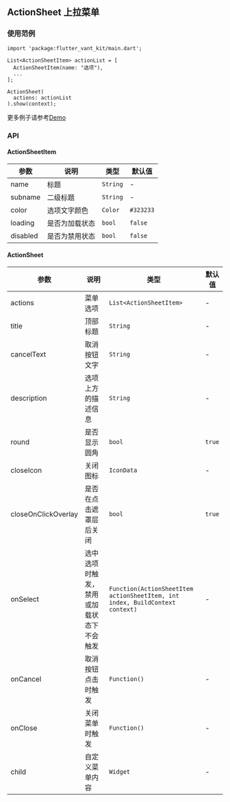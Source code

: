 ## ActionSheet 上拉菜单

### 使用范例

```
import 'package:flutter_vant_kit/main.dart';

List<ActionSheetItem> actionList = [
  ActionSheetItem(name: "选项"),
  ...
];

ActionSheet(
  actions: actionList
).show(context);
```

更多例子请参考[Demo](https://github.com/benjaken/flutter_vant_kit/blob/master/example/lib/routes/demoActionSheet.dart)

### API

#### ActionSheetItem

| 参数  | 说明  | 类型  | 默认值  |
| ------------ | ------------ | ------------ | ------------ |
| name | 标题 | `String` | - |
| subname | 二级标题 | `String` | - |
| color | 选项文字颜色 | `Color` | `#323233` |
| loading | 是否为加载状态 | `bool` | `false` |
| disabled | 是否为禁用状态 | `bool` | `false` |

#### ActionSheet

| 参数  | 说明  | 类型  | 默认值  |
| ------------ | ------------ | ------------ | ------------ |
| actions | 菜单选项 | `List<ActionSheetItem>` | - |
| title | 顶部标题 | `String` | - |
| cancelText | 取消按钮文字 | `String` | - |
| description | 选项上方的描述信息 | `String` | - |
| round | 是否显示圆角 | `bool` | `true` |
| closeIcon | 关闭图标 | `IconData` | - |
| closeOnClickOverlay | 是否在点击遮罩层后关闭 | `bool` | `true` |
| onSelect | 选中选项时触发，禁用或加载状态下不会触发 | `Function(ActionSheetItem actionSheetItem, int index, BuildContext context)` | - |
| onCancel | 取消按钮点击时触发 | `Function()` | - |
| onClose | 关闭菜单时触发 | `Function()` | - |
| child | 自定义菜单内容 | `Widget` | - |
